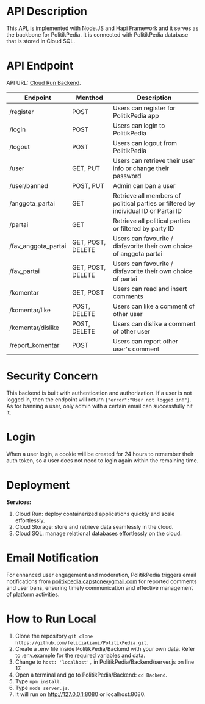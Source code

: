 # API Description
This API, is implemented with Node.JS and Hapi Framework and it serves as the backbone for PolitikPedia. It is connected with PolitikPedia database that is stored in Cloud SQL. 

# API Endpoint
API URL: [Cloud Run Backend](https://backend-ztd22w7ixa-et.a.run.app).

|Endpoint|Menthod|Description|
|----|-----|-------|
|/register|POST|Users can register for PolitikPedia app|
|/login|POST|Users can login to PolitikPedia|
|/logout|POST|Users can logout from PolitikPedia|
|/user|GET, PUT|Users can retrieve their user info or change their password|
|/user/banned|POST, PUT|Admin can ban a user|
|/anggota_partai|GET|Retrieve all members of political parties or filtered by individual ID or Partai ID|
|/partai|GET|Retrieve all political parties or filtered by party ID|
|/fav_anggota_partai|GET, POST, DELETE|Users can favourite / disfavorite their own choice of anggota partai|
|/fav_partai|GET, POST, DELETE|Users can favourite / disfavorite their own choice of partai|
|/komentar|GET, POST|Users can read and insert comments|
|/komentar/like|POST, DELETE|Users can like a comment of other user|
|/komentar/dislike|POST, DELETE|Users can dislike a comment of other user|
|/report_komentar|POST|Users can report other user's comment|

# Security Concern
This backend is built with authentication and authorization. If a user is not logged in, then the endpoint will return `{"error":"User not logged in!"}`. As for banning a user, only admin with a certain email can successfully hit it.

# Login
When a user login, a cookie will be created for 24 hours to remember their auth token, so a user does not need to login again within the remaining time.

# Deployment
**Services:**
1. Cloud Run: deploy containerized applications quickly and scale effortlessly.
2. Cloud Storage: store and retrieve data seamlessly in the cloud.
3. Cloud SQL: manage relational databases effortlessly on the cloud.

# Email Notification
For enhanced user engagement and moderation, PolitikPedia triggers email notifications from politikpedia.capstone@gmail.com for reported comments and user bans, ensuring timely communication and effective management of platform activities.

# How to Run Local
1. Clone the repository `git clone https://github.com/feliciakiani/PolitikPedia.git`.
2. Create a .env file inside PolitikPedia/Backend with your own data. Refer to .env.example for the required variables and data.
3. Change to `host: 'localhost',` in PolitikPedia/Backend/server.js on line 17.
4. Open a terminal and go to PolitikPedia/Backend: `cd Backend`.
5. Type `npm install`.
6. Type `node server.js`.
7. It will run on http://127.0.0.1:8080 or localhost:8080.
